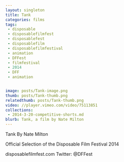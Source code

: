 ```yaml
---
layout: singleton
title: Tank
categories: films
tags:
 - disposable
 - disposablefilmfest
 - disposablefest
 - disposablefilm
 - disposablefilmfestival
 - animation
 - DFFest
 - filmfestival
 - 2014
 - DFF
 - animation


image: posts/Tank-image.png
thumb: posts/Tank-thumb.png
relatedthumb: posts/Tank-thumb.png
video: //player.vimeo.com/video/75113851
collections:
 - 2014-3-20-competitive-shorts.md
blurb: Tank, a film by Nate Milton
---
```


Tank
By Nate Milton

Official Selection of the Disposable Film Festival 2014

disposablefilmfest.com
Twitter: @DFFest
